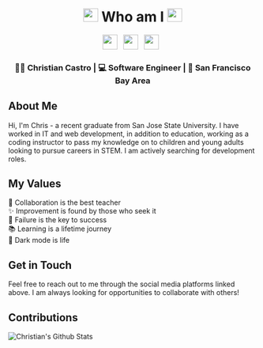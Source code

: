 <div align="center">
  <h1>
    <img src="https://media.giphy.com/media/eTVG7eVNnud8Y/giphy.gif" width="30px" height="27px"> 
    Who am I 
    <img src="https://media.giphy.com/media/eTVG7eVNnud8Y/giphy.gif" width="30px" height="27px">
  </h1>
</div>

<p align='center'>
<a href="https://www.linkedin.com/in/ccastro3/"><img height="30" src="https://raw.githubusercontent.com/trinwin/trinwin/master/icons/linkedin.png?raw=true"></a>&nbsp;&nbsp;
<a href="https://twitter.com/ccastr0777"><img height="30" src="https://raw.githubusercontent.com/trinwin/trinwin/master/icons/twitter.png?raw=true"></a>&nbsp;&nbsp;
<a href="https://instagram.com/ccastro_93"><img height="30" src="https://raw.githubusercontent.com/trinwin/trinwin/master/icons/instagram.png?raw=true"></a>&nbsp;&nbsp;

<div align="center">
<h3> 🧑🏿 Christian Castro | 💻 Software Engineer | 🌉 San Francisco Bay Area </h3>
</div>

## About Me
Hi, I'm Chris - a recent graduate from San Jose State University. I have worked in IT and web development, in addition to education, working as a coding instructor to pass my knowledge on to children and young adults looking to pursue careers in STEM. I am actively searching for development roles.
 
## My Values
🤝 Collaboration is the best teacher <br/>
✨ Improvement is found by those who seek it <br/>
💪 Failure is the key to success <br/>
📚 Learning is a lifetime journey <br/>
🌙 Dark mode is life

## Get in Touch
Feel free to reach out to me through the social media platforms linked above. I am always looking for opportunities to collaborate with others!

## Contributions
![Christian's Github Stats](https://github-readme-stats.vercel.app/api?username=ChristianCastr0&show_icons=true&theme=radical)
